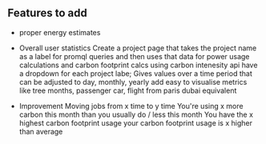 ## Features to add
* proper energy estimates
* Overall user statistics
    Create a project page that takes the project name as a label for promql queries and then uses that data for power usage calculations and carbon footprint calcs using carbon intenesity api 
    have a dropdown for each project labe;
    Gives values over a time period that can be adjusted to day, monthly, yearly
    add easy to visualise metrics like tree months, passenger car, flight from paris dubai equivalent

* Improvement
    Moving jobs from x time to y time
    You're using x more carbon this month than you usually do / less this month
    You have the x highest carbon footprint usage 
    your carbon footprint usage is x higher than average